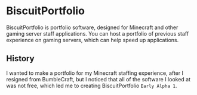 # BiscuitPortfolio
BiscuitPortfolio is portfolio software, designed for Minecraft and other gaming server staff applications. You can host a portfolio of previous staff experience on gaming servers, which can help speed up applications.
## History
I wanted to make a portfolio for my Minecraft staffing experience, after I resigned from BumbleCraft, but I noticed that all of the software I looked at was not free, which led me to creating BiscuitPortfolio `Early Alpha 1`. 
